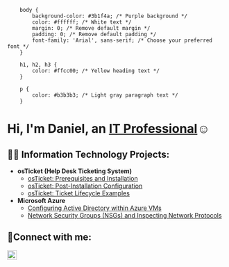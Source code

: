 
        body {
            background-color: #3b1f4a; /* Purple background */
            color: #ffffff; /* White text */
            margin: 0; /* Remove default margin */
            padding: 0; /* Remove default padding */
            font-family: 'Arial', sans-serif; /* Choose your preferred font */
        }

        h1, h2, h3 {
            color: #ffcc00; /* Yellow heading text */
        }

        p {
            color: #b3b3b3; /* Light gray paragraph text */
        }

<h1>Hi, I'm Daniel, an <a href="https://www.linkedin.com/in/daniel-carty-055a8a85/">IT Professional</a>☺</h1>

<h2>👨‍💻 Information Technology Projects:</h2>

- <b>osTicket (Help Desk Ticketing System)</b>
  - [osTicket: Prerequisites and Installation](https://github.com/dcarter300/osticket-prereqs)
  - [osTicket: Post-Installation Configuration](https://github.com/dcarter300/post-install-config)
  - [osTicket: Ticket Lifecycle Examples](https://github.com/dcarter300/ticket-lifecycle)
- <b>Microsoft Azure</b>
  - [Configuring Active Directory within Azure VMs](https://github.com/dcarter300/configure-ad)
  - [Network Security Groups (NSGs) and Inspecting Network Protocols](https://github.com/dcarter300/azure-network-protocols)

<h2>🤳Connect with me:</h2>

[<img align="left" alt="Daniel | LinkedIn" width="22px" src="https://cdn.jsdelivr.net/npm/simple-icons@v3/icons/linkedin.svg" />][linkedin]


[linkedin]: https://www.linkedin.com/in/daniel-carty-055a8a85/

<!---- 👋 Hi, I’m @dcarter300
- 👀 I’m interested in ...
- 🌱 I’m currently learning ...
- 💞️ I’m looking to collaborate on ...
- 📫 How to reach me ...


dcarter300/dcarter300 is a ✨ special ✨ repository because its `README.md` (this file) appears on your GitHub profile.
You can click the Preview link to take a look at your changes.
--->

